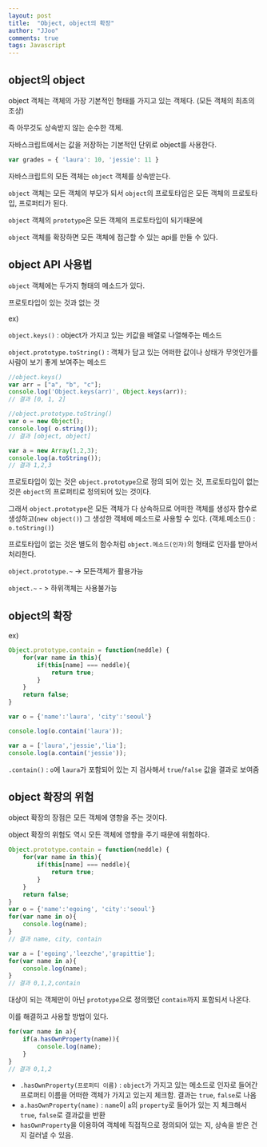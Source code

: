 ```yaml
---
layout: post
title:  "Object, object의 확장"
author: "JJoo"
comments: true
tags: Javascript
---
```



## object의 object

object 객체는 객체의 가장 기본적인 형태를 가지고 있는 객체다. (모든 객체의 최초의 조상)

즉 아무것도 상속받지 않는 순수한 객체.

자바스크립트에서는 값을 저장하는 기본적인 단위로 object를 사용한다.


```javascript
var grades = { 'laura': 10, 'jessie': 11 }
```

자바스크립트의 모든 객체는 `object` 객체를 상속받는다.

`object` 객체는 모든 객체의 부모가 되서 `object`의 프로토타입은 모든 객체의 프로토타입, 프로퍼티가 된다. 

`object` 객체의 `prototype`은 모든 객체의 프로토타입이 되기때문에 

`object` 객체를 확장하면 모든 객체에 접근할 수 있는 api를 만들 수 있다. 



## object API 사용법 

`object` 객체에는 두가지 형태의 메소드가 있다. 

프로토타입이 있는 것과 없는 것

ex)

`object.keys()` : object가 가지고 있는 키값을 배열로 나열해주는 메소드

`object.prototype.toString()` : 객체가 담고 있는 어떠한 값이나 상태가 무엇인가를 사람이 보기 좋게 보여주는 메소드

```javascript
//object.keys() 
var arr = ["a", "b", "c"];
console.log('Object.keys(arr)', Object.keys(arr));
// 결과 [0, 1, 2]

//object.prototype.toString()
var o = new Object();
console.log( o.string());
// 결과 [object, object]

var a = new Array(1,2,3);
console.log(a.toString());
// 결과 1,2,3
```


프로토타입이 있는 것은 `object.prototype`으로 정의 되어 있는 것, 프로토타입이 없는 것은 `object`의 프로퍼티로 정의되어 있는 것이다.

그래서 `object.prototype`은 모든 객체가 다 상속하므로 어떠한 객체를 생성자 함수로 생성하고(`new object()`) 그 생성한 객체에 메소드로 사용할 수 있다. (객체.메소드() : `o.toString()`)

프로토타입이 없는 것은  별도의 함수처럼 `object.메소드(인자)`의 형태로 인자를 받아서 처리한다.

`object.prototype.~` -> 모든객체가 활용가능

`object.~` - > 하위객체는 사용불가능



## object의 확장 


ex)
```javascript
Object.prototype.contain = function(neddle) {
    for(var name in this){
        if(this[name] === neddle){
            return true;
        }
    }
    return false;
}

var o = {'name':'laura', 'city':'seoul'}

console.log(o.contain('laura')); 

var a = ['laura','jessie','lia'];
console.log(a.contain('jessie'));
```


`.contain()` : `o`에 `laura`가 포함되어 있는 지 검사해서 `true`/`false` 값을 결과로 보여줌 



## object 확장의 위험

object 확장의 장점은 모든 객체에 영향을 주는 것이다.

object 확장의 위험도 역시 모든 객체에 영향을 주기 때문에 위험하다.


```javascript
Object.prototype.contain = function(neddle) {
    for(var name in this){
        if(this[name] === neddle){
            return true;
        }
    }
    return false;
}
var o = {'name':'egoing', 'city':'seoul'}
for(var name in o){
	console.log(name);
}
// 결과 name, city, contain

var a = ['egoing','leezche','grapittie'];
for(var name in a){
	console.log(name);
}
// 결과 0,1,2,contain
```


대상이 되는 객체만이 아닌 `prototype`으로 정의했던 `contain`까지 포함되서 나온다.


이를 해결하고 사용할 방법이 있다. 

```javascript
for(var name in a){
	if(a.hasOwnProperty(name)){
		console.log(name);
	}
}
// 결과 0,1,2
```


- `.hasOwnProperty(프로퍼티 이름)` : `object`가 가지고 있는 메소드로 인자로 들어간 프로퍼티 이름을 어떠한 객체가 가지고 있는지 체크함. 결과는 `true`, `false`로 나옴 
- `a.hasOwnProperty(name)` : `name`이 `a`의 `property`로 들어가 있는 지 체크해서 `true`, `false`로 결과값을 반환 
- `hasOwnProperty`을 이용하여 객체에 직접적으로 정의되어 있는 지, 상속을 받은 건지 걸러낼 수 있음.

